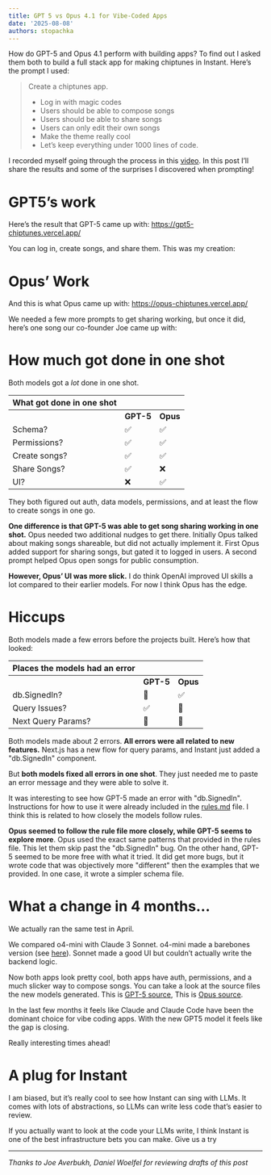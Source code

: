 ```yaml
---
title: GPT 5 vs Opus 4.1 for Vibe-Coded Apps
date: '2025-08-08'
authors: stopachka
---
```


How do GPT-5 and Opus 4.1 perform with building apps? To find out I asked them both to build a full stack app for making chiptunes in Instant. Here’s the prompt I used:

> Create a chiptunes app.
>
> - Log in with magic codes
> - Users should be able to compose songs
> - Users should be able to share songs
> - Users can only edit their own songs
> - Make the theme really cool
> - Let’s keep everything under 1000 lines of code.

I recorded myself going through the process in this [video](https://youtu.be/yzjC0wcMvxI). In this post I’ll share the results and some of the surprises I discovered when prompting!

# GPT5’s work

Here’s the result that GPT-5 came up with: https://gpt5-chiptunes.vercel.app/

You can log in, create songs, and share them. This was my creation:

<demo-iframe uri="https://gpt5-chiptunes.vercel.app/song/3b527d40-abab-43bc-ad82-61ad0f22b12c"></demo-iframe>

# Opus’ Work

And this is what Opus came up with: https://opus-chiptunes.vercel.app/

We needed a few more prompts to get sharing working, but once it did, here’s one song our co-founder Joe came up with:

<demo-iframe uri="https://opus-chiptunes.vercel.app/?song=79a4353d-8886-44a3-b905-b57b7bae27fd"></demo-iframe>

# How much got done in one shot

Both models got a _lot_ done in one shot.

| **What got done in one shot** |           |          |
| ----------------------------- | --------- | -------- |
|                               | **GPT-5** | **Opus** |
| Schema?                       | ✅        | ✅       |
| Permissions?                  | ✅        | ✅       |
| Create songs?                 | ✅        | ✅       |
| Share Songs?                  | ✅        | ❌       |
| UI?                           | ❌        | ✅       |

They both figured out auth, data models, permissions, and at least the flow to create songs in one go.

**One difference is that GPT-5 was able to get song sharing working in one shot.** Opus needed two additional nudges to get there. Initially Opus talked about making songs shareable, but did not actually implement it. First Opus added support for sharing songs, but gated it to logged in users. A second prompt helped Opus open songs for public consumption.

**However, Opus’ UI was more slick.** I do think OpenAI improved UI skills a lot compared to their earlier models. For now I think Opus has the edge.

# Hiccups

Both models made a few errors before the projects built. Here’s how that looked:

| **Places the models had an error** |           |          |
| ---------------------------------- | --------- | -------- |
|                                    | **GPT-5** | **Opus** |
| db.SignedIn?                       | 🐛        | ✅       |
| Query Issues?                      | ✅        | 🐛       |
| Next Query Params?                 | 🐛        | 🐛       |

Both models made about 2 errors. **All errors were all related to new features.** Next.js has a new flow for query params, and Instant just added a "db.SignedIn" component.

But **both models fixed all errors in one shot**. They just needed me to paste an error message and they were able to solve it.

It was interesting to see how GPT-5 made an error with "db.SignedIn". Instructions for how to use it were already included in the [rules.md](https://www.instantdb.com/mcp-tutorial/cursor-rules.md) file. I think this is related to how closely the models follow rules.

**Opus seemed to follow the rule file more closely, while GPT-5 seems to explore more**. Opus used the exact same patterns that provided in the rules file. This let them skip past the "db.SignedIn" bug. On the other hand, GPT-5 seemed to be more free with what it tried. It did get more bugs, but it wrote code that was objectively more "different" then the examples that we provided. In one case, it wrote a simpler schema file.

# What a change in 4 months…

We actually ran the same test in April.

We compared o4-mini with Claude 3 Sonnet. o4-mini made a barebones version (see [here](https://codex-chiptunes.vercel.app/)). Sonnet made a good UI but couldn’t actually write the backend logic.

Now both apps look pretty cool, both apps have auth, permissions, and a much slicker way to compose songs. You can take a look at the source files the new models generated. This is [GPT-5 source](https://github.com/stopachka/gpt-5-chiptunes), This is [Opus source](https://github.com/stopachka/opus-chiptunes).

In the last few months it feels like Claude and Claude Code have been the dominant choice for vibe coding apps. With the new GPT5 model it feels like the gap is closing.

Really interesting times ahead!

# A plug for Instant

I am biased, but it’s really cool to see how Instant can sing with LLMs. It comes with lots of abstractions, so LLMs can write less code that’s easier to review.

If you actually want to look at the code your LLMs write, I think Instant is one of the best infrastructure bets you can make. Give us a try

---

_Thanks to Joe Averbukh, Daniel Woelfel for reviewing drafts of this post_
